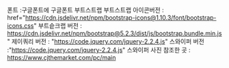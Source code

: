폰트 :구글폰트에 구글폰트 부트스트랩
 부트스트랩 아이콘버전 : href="https://cdn.jsdelivr.net/npm/bootstrap-icons@1.10.3/font/bootstrap-icons.css"
 부트슽크랩 버전 : https://cdn.jsdelivr.net/npm/bootstrap@5.2.3/dist/js/bootstrap.bundle.min.js"
 제이쿼리 버전 : "https://code.jquery.com/jquery-2.2.4.js" 
 스와이퍼 버전 :"https://code.jquery.com/jquery-2.2.4.js"
  스와이퍼 사진 참조한 곳 : https://www.cjthemarket.com/pc/main
 
